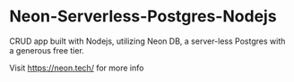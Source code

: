 # Neon-Serverless-Postgres-Nodejs
CRUD app built with Nodejs, utilizing Neon DB, a server-less Postgres with a generous free tier.

Visit https://neon.tech/ for more info
